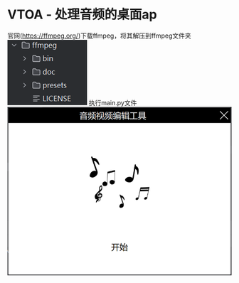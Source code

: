 # VTOA - 处理音频的桌面ap

官网(https://ffmpeg.org/)下载ffmpeg，将其解压到ffmpeg文件夹
![img.png](img.png)
执行main.py文件
![img_1.png](img_1.png)